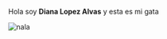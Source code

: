 Hola soy **Diana Lopez Alvas** y esta es mi gata

![nala](https://github.com/user-attachments/assets/3edf8ff4-118c-4e8f-a9ae-7d065f6e61a4)
